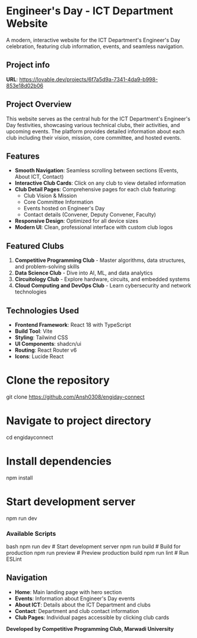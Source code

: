 # Engineer's Day - ICT Department Website

A modern, interactive website for the ICT Department's Engineer's Day celebration, featuring club information, events, and seamless navigation.

## Project info

**URL**: https://lovable.dev/projects/6f7a5d9a-7341-4da9-b998-853e18d02b06

## Project Overview

This website serves as the central hub for the ICT Department's Engineer's Day festivities, showcasing various technical clubs, their activities, and upcoming events. The platform provides detailed information about each club including their vision, mission, core committee, and hosted events.

## Features

- **Smooth Navigation**: Seamless scrolling between sections (Events, About ICT, Contact)
- **Interactive Club Cards**: Click on any club to view detailed information
- **Club Detail Pages**: Comprehensive pages for each club featuring:
  - Club Vision & Mission
  - Core Committee Information
  - Events hosted on Engineer's Day
  - Contact details (Convener, Deputy Convener, Faculty)
- **Responsive Design**: Optimized for all device sizes
- **Modern UI**: Clean, professional interface with custom club logos

## Featured Clubs

1. **Competitive Programming Club** - Master algorithms, data structures, and problem-solving skills
2. **Data Science Club** - Dive into AI, ML, and data analytics
3. **Circuitology Club** - Explore hardware, circuits, and embedded systems
4. **Cloud Computing and DevOps Club** - Learn cybersecurity and network technologies

## Technologies Used

- **Frontend Framework**: React 18 with TypeScript
- **Build Tool**: Vite
- **Styling**: Tailwind CSS
- **UI Components**: shadcn/ui
- **Routing**: React Router v6
- **Icons**: Lucide React

# Clone the repository

git clone <https://github.com/Ansh0308/engiday-connect>

# Navigate to project directory

cd engidayconnect

# Install dependencies

npm install

# Start development server

npm run dev

### Available Scripts

bash
npm run dev # Start development server
npm run build # Build for production
npm run preview # Preview production build
npm run lint # Run ESLint

## Navigation

- **Home**: Main landing page with hero section
- **Events**: Information about Engineer's Day events
- **About ICT**: Details about the ICT Department and clubs
- **Contact**: Department and club contact information
- **Club Pages**: Individual pages accessible by clicking club cards

**Developed by Competitive Programming Club, Marwadi University**
